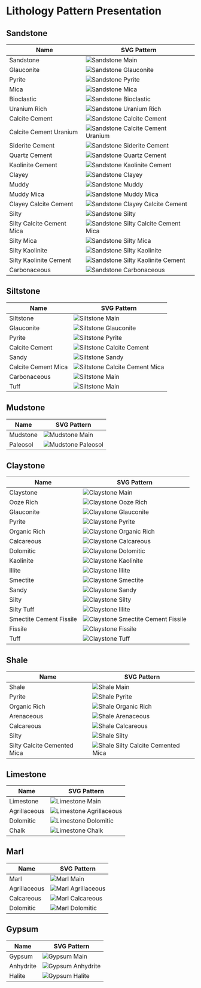 # Lithology Pattern Presentation

## Sandstone

| Name                      | SVG Pattern                                                    |
| ------------------------- | -------------------------------------------------------------- |
| Sandstone                 | ![Sandstone Main](./assets/svg/30000.svg)                      |
| Glauconite                | ![Sandstone Glauconite](./assets/svg/30017.svg)                |
| Pyrite                    | ![Sandstone Pyrite](./assets/svg/30019.svg)                    |
| Mica                      | ![Sandstone Mica](./assets/svg/30021.svg)                      |
| Bioclastic                | ![Sandstone Bioclastic](./assets/svg/30031.svg)                |
| Uranium Rich              | ![Sandstone Uranium Rich](./assets/svg/30066.svg)              |
| Calcite Cement            | ![Sandstone Calcite Cement](./assets/svg/30100.svg)            |
| Calcite Cement Uranium    | ![Sandstone Calcite Cement Uranium](./assets/svg/30166.svg)    |
| Siderite Cement           | ![Sandstone Siderite Cement](./assets/svg/30300.svg)           |
| Quartz Cement             | ![Sandstone Quartz Cement](./assets/svg/30400.svg)             |
| Kaolinite Cement          | ![Sandstone Kaolinite Cement](./assets/svg/30500.svg)          |
| Clayey                    | ![Sandstone Clayey](./assets/svg/31000.svg)                    |
| Muddy                     | ![Sandstone Muddy](./assets/svg/32000.svg)                     |
| Muddy Mica                | ![Sandstone Muddy Mica](./assets/svg/32021.svg)                |
| Clayey Calcite Cement     | ![Sandstone Clayey Calcite Cement](./assets/svg/32100.svg)     |
| Silty                     | ![Sandstone Silty](./assets/svg/33000.svg)                     |
| Silty Calcite Cement Mica | ![Sandstone Silty Calcite Cement Mica](./assets/svg/33121.svg) |
| Silty Mica                | ![Sandstone Silty Mica](./assets/svg/33021.svg)                |
| Silty Kaolinite           | ![Sandstone Silty Kaolinite](./assets/svg/33022.svg)           |
| Silty Kaolinite Cement    | ![Sandstone Silty Kaolinite Cement](./assets/svg/33500.svg)    |
| Carbonaceous              | ![Sandstone Carbonaceous](./assets/svg/30023.svg)              |

## Siltstone

| Name                | SVG Pattern                                              |
| ------------------- | -------------------------------------------------------- |
| Siltstone           | ![Siltstone Main](./assets/svg/40000.svg)                |
| Glauconite          | ![Siltstone Glauconite](./assets/svg/40017.svg)          |
| Pyrite              | ![Siltstone Pyrite](./assets/svg/40019.svg)              |
| Calcite Cement      | ![Siltstone Calcite Cement](./assets/svg/40100.svg)      |
| Sandy               | ![Siltstone Sandy](./assets/svg/41000.svg)               |
| Calcite Cement Mica | ![Siltstone Calcite Cement Mica](./assets/svg/40121.svg) |
| Carbonaceous        | ![Siltstone Main](./assets/svg/40023.svg)                |
| Tuff                | ![Siltstone Main](./assets/svg/40015.svg)                |

## Mudstone

| Name     | SVG Pattern                                  |
| -------- | -------------------------------------------- |
| Mudstone | ![Mudstone Main](./assets/svg/50000.svg)     |
| Paleosol | ![Mudstone Paleosol](./assets/svg/50090.svg) |

## Claystone

| Name                    | SVG Pattern                                                  |
| ----------------------- | ------------------------------------------------------------ |
| Claystone               | ![Claystone Main](./assets/svg/60000.svg)                    |
| Ooze Rich               | ![Claystone Ooze Rich](./assets/svg/60014.svg)               |
| Glauconite              | ![Claystone Glauconite](./assets/svg/60017.svg)              |
| Pyrite                  | ![Claystone Pyrite](./assets/svg/60019.svg)                  |
| Organic Rich            | ![Claystone Organic Rich](./assets/svg/60023.svg)            |
| Calcareous              | ![Claystone Calcareous](./assets/svg/60100.svg)              |
| Dolomitic               | ![Claystone Dolomitic](./assets/svg/60200.svg)               |
| Kaolinite               | ![Claystone Kaolinite](./assets/svg/60500.svg)               |
| Illite                  | ![Claystone Illite](./assets/svg/60600.svg)                  |
| Smectite                | ![Claystone Smectite](./assets/svg/60700.svg)                |
| Sandy                   | ![Claystone Sandy](./assets/svg/61000.svg)                   |
| Silty                   | ![Claystone Silty](./assets/svg/62000.svg)                   |
| Silty Tuff              | ![Claystone Illite](./assets/svg/62015.svg)                  |
| Smectite Cement Fissile | ![Claystone Smectite Cement Fissile](./assets/svg/60738.svg) |
| Fissile                 | ![Claystone Fissile](./assets/svg/60038.svg)                 |
| Tuff                    | ![Claystone Tuff](./assets/svg/60015.svg)                    |

## Shale

| Name                        | SVG Pattern                                                  |
| --------------------------- | ------------------------------------------------------------ |
| Shale                       | ![Shale Main](./assets/svg/65000.svg)                        |
| Pyrite                      | ![Shale Pyrite](./assets/svg/65019.svg)                      |
| Organic Rich                | ![Shale Organic Rich](./assets/svg/65023.svg)                |
| Arenaceous                  | ![Shale Arenaceous](./assets/svg/65030.svg)                  |
| Calcareous                  | ![Shale Calcareous](./assets/svg/65100.svg)                  |
| Silty                       | ![Shale Silty](./assets/svg/66000.svg)                       |
| Silty Calcite Cemented Mica | ![Shale Silty Calcite Cemented Mica](./assets/svg/65121.svg) |

## Limestone

| Name         | SVG Pattern                                       |
| ------------ | ------------------------------------------------- |
| Limestone    | ![Limestone Main](./assets/svg/70000.svg)         |
| Agrillaceous | ![Limestone Agrillaceous](./assets/svg/70026.svg) |
| Dolomitic    | ![Limestone Dolomitic](./assets/svg/72000.svg)    |
| Chalk        | ![Limestone Chalk](./assets/svg/78000.svg)        |

## Marl

| Name         | SVG Pattern                                  |
| ------------ | -------------------------------------------- |
| Marl         | ![Marl Main](./assets/svg/80000.svg)         |
| Agrillaceous | ![Marl Agrillaceous](./assets/svg/80026.svg) |
| Calcareous   | ![Marl Calcareous](./assets/svg/80100.svg)   |
| Dolomitic    | ![Marl Dolomitic](./assets/svg/80200.svg)    |

## Gypsum

| Name      | SVG Pattern                                 |
| --------- | ------------------------------------------- |
| Gypsum    | ![Gypsum Main](./assets/svg/85000.svg)      |
| Anhydrite | ![Gypsum Anhydrite](./assets/svg/86000.svg) |
| Halite    | ![Gypsum Halite](./assets/svg/88000.svg)    |
